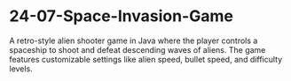# 24-07-Space-Invasion-Game
A retro-style alien shooter game in Java where the player controls a spaceship to shoot and defeat descending waves of aliens. The game features customizable settings like alien speed, bullet speed, and difficulty levels.
